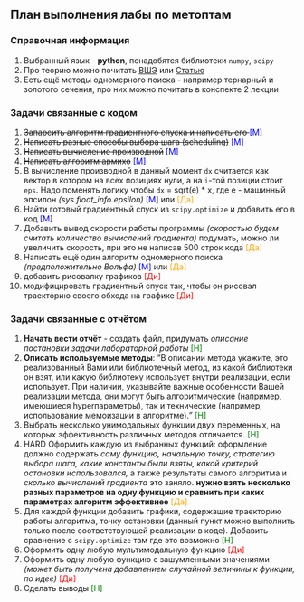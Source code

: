 <h2>План выполнения лабы по метоптам</h2>

<h3> Справочная информация </h3>

1. Выбранный язык - **python**, понадобятся библиотеки <code>numpy</code>, <code>scipy</code>
2. Про теорию можно почитать [ВШЭ](http://www.machinelearning.ru/wiki/images/6/6b/MO17_practice1.pdf) или [Статью](https://habr.com/ru/articles/561128/)
3. Есть ещё методы одномерного поиска - например тернарный и золотого сечения, про них можно почитать в конспекте 2 лекции

<h3> Задачи связанные с кодом </h3>

1. <s>Запарсить алгоритм градиентного спуска и написать его </s> <span style="color : blue">[М]</span>  
2. <s>Написать разные способы выбора шага (scheduling)</s> <span style="color : blue">[М]</span>  
3. <s>Написать вычисление производной</s> <span style="color : blue">[М]</span>  
4. <s>Написать алгоритм армихо</s> <span style="color : blue">[М]</span>  
5. В вычисление производной в данный момент <code>dx</code> считается как вектор в котором на всех позициях нули, а на <code>i</code>-той позиции стоит <code>eps</code>. Надо поменять логику чтобы <code>dx</code> = sqrt(e) * x, где e - машинный эпсилон *(sys.float_info.epsilon)* <span style="color : blue">[М]</span> или <span style="color : orange">[Да]</span>  
6. Найти готовый градиентный спуск из <code>scipy.optimize</code> и добавить его в код <span style="color : blue">[М]</span>   
7. Добавить вывод скорости работы программы *(скоростью будем считать количество вычислений градиента)* подумать, можно ли увеличить скорость, при это не написав 500 строк кода <span style="color : orange">[Да]</span>   
8. Написать ещё один алгоритм одномерного поиска *(предположительно Вольфа)* <span style="color : blue">[М]</span> или <span style="color : orange">[Да]</span>   
9. добавить рисовалку графиков   <span style="color : red">[Ди]</span>  
10. модифицировать градиентный спуск так, чтобы он рисовал траекторию своего обхода на графике <span style="color : red">[Ди]</span>

<h3> Задачи связанные с отчётом </h3>

1. **Начать вести отчёт** - создать файл, придумать *описание постановки задачи лабораторной работы* <span style="color : green">[Н]</span>
2. **Описать используемые методы**: <q>В
описании метода укажите, это реализованный Вами или библиотечный метод,
из какой библиотеки он взят, или какую библиотеку использует внутри
реализации, если использует. При наличии, указывайте важные особенности
Вашей реализации метода, они могут быть алгоритмические (например,
имеющиеся hyperпараметры), так и технические (например, использование
мемоизации в алгоритме).</q> <span style="color : green">[Н]</span>
3. Выбрать несколько унимодальных функции двух переменных, на которых эффективность различных методов отличается. <span style="color : green">[Н]</span>
4. HARD Оформить каждую из выбранных функций: оформление должно содержать *саму функцию, начальную точку, стратегию выбора шага, какие константы были взяты, какой критерий остановки использовался,* а также результаты самого алгоритма и *сколько вычислений градиента* это заняло.
**нужно взять несколько разных параметров на одну функцию и сравнить при каких параметрах алгоритм эффективнее** <span style="color : orange">[Дa]</span>
5. Для каждой функции добавить графики, содержащие траекторию работы алгоритма, точку остановки (данный пункт можно выполнить только после соответствующей реализации в коде). Добавить сравнение с <code>scipy.optimize</code> там где это возможно <span style="color : green">[Н]</span>
6. Оформить одну любую мультимодальную функцию  <span style="color : red">[Ди]</span>
7. Оформить одну любую функцию с зашумленными значениями *(может быть получена добавлением случайной величины к функции, по идее)* <span style="color : red">[Ди]</span>
8. Сделать выводы <span style="color : green">[Н]</span>
